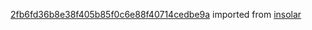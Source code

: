 [2fb6fd36b8e38f405b85f0c6e88f40714cedbe9a](https://github.com/insolar/insolar/commit/2fb6fd36b8e38f405b85f0c6e88f40714cedbe9a) imported from [insolar](https://github.com/insolar/insolar)
